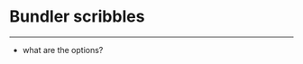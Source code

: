 <!--
{
  "type": "learn",
  "tags": ["algorithm"]
}
-->
# Bundler scribbles

---

- what are the options?
